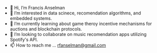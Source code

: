 - 👋 Hi, I’m Francis Anselman
- 👀 I’m interested in data scinece, recomendation algorithms,  and embedded systems.
- 🌱 I’m currently learning about game theroy incentive mechanisms for auctions and blockchain protocols.
- 💞️ I’m looking to collaborate on music recomendation apps utilizing Spotify's API. 
- 📫 How to reach me ... rfanselman@gmail.com

<!---
blessdog/blessdog is a ✨ special ✨ repository because its `README.md` (this file) appears on your GitHub profile.
You can click the Preview link to take a look at your changes.
--->
